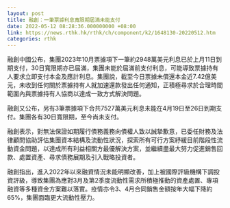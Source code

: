 ```yaml
---
layout: post
title: 融創：一筆票據利息寬限期屆滿未能支付
date: 2022-05-12 08:28:36.000000000 +08:00
link: https://news.rthk.hk/rthk/ch/component/k2/1648130-20220512.htm
categories: rthk
---
```


融創中國公布，集團2023年10月票據項下一筆約2948萬美元利息已於上月11日到期支付，30日寬限期亦已屆滿，集團未能於屆滿前支付利息，可能導致票據持有人要求立即支付本金及應計利息。集團說，截至今日票據未償還本金近7.42億美元，未收到任何關於票據持有人就加速還款發出任何通知，正積極尋求於合理時間範圍內與票據持有人協商以達成一致方式解決問題。

融創又公布，另有3筆票據項下合共7527萬美元利息未能在4月19日至26日到期支付。集團各有30日寬限期，至今尚未支付。

融創表示，對無法保證如期履行債務義務向債權人致以誠摯歉意，已委任財務及法律顧問協助評估集團資本結構及流動性狀況，探索所有可行方案紓緩目前階段性流動資金問題，以達成所有利益相關方最優解決方案，並繼續盡最大努力促進銷售回款、處置資產、尋求債務展期及引入戰略投資者。

融創指出，進入2022年以來融資情況未能明顯改善，加上被國際評級機構下調投資評級，導致集團為應對3月及第2季度流動性需求所積極推動的資產處置、專項融資等多種資金方案難以落實。疫情亦令3、4月合同銷售金額按年大幅下降約65%，集團面臨更大流動性壓力。

